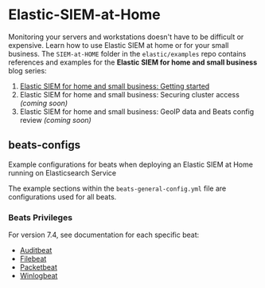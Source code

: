 # Elastic-SIEM-at-Home
Monitoring your servers and workstations doesn't have to be difficult or expensive. Learn how to use Elastic SIEM at home or for your small business. The `SIEM-at-HOME` folder in the `elastic/examples` repo contains references and examples for the **Elastic SIEM for home and small business** blog series:
1. [Elastic SIEM for home and small business: Getting started](https://www.elastic.co/blog/elastic-siem-for-small-business-and-home-1-getting-started)
2. Elastic SIEM for home and small business: Securing cluster access _(coming soon)_
3. Elastic SIEM for home and small business: GeoIP data and Beats config review _(coming soon)_

## beats-configs
Example configurations for beats when deploying an Elastic SIEM at Home running on Elasticsearch Service

The example sections within the `beats-general-config.yml` file are configurations used for all beats.

### Beats Privileges
For version 7.4, see documentation for each specific beat:
* [Auditbeat](https://www.elastic.co/guide/en/beats/auditbeat/7.4/feature-roles.html#privileges-to-setup-beats)
* [Filebeat](https://www.elastic.co/guide/en/beats/filebeat/7.4/feature-roles.html#privileges-to-setup-beats)
* [Packetbeat](https://www.elastic.co/guide/en/beats/packetbeat/7.4/feature-roles.html#privileges-to-setup-beats)
* [Winlogbeat](https://www.elastic.co/guide/en/beats/winlogbeat/7.4/feature-roles.html#privileges-to-setup-beats)
